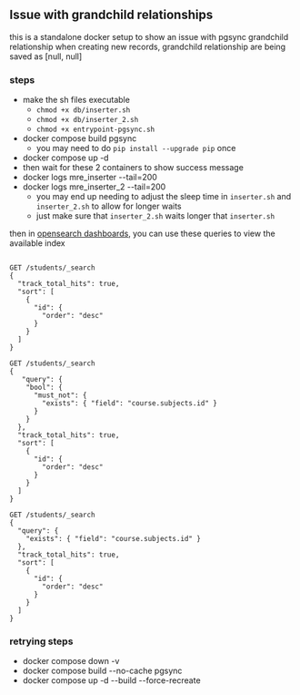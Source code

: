 ## Issue with grandchild relationships
this is a standalone docker setup to show an issue with pgsync grandchild relationship
when creating new records, grandchild relationship are being saved as [null, null]

### steps
- make the sh files executable 
  - `chmod +x db/inserter.sh`
  - `chmod +x db/inserter_2.sh`
  - `chmod +x entrypoint-pgsync.sh`
- docker compose build pgsync
  - you may need to do `pip install --upgrade pip` once
- docker compose up -d
- then wait for these 2 containers to show success message
- docker logs mre_inserter --tail=200
- docker logs mre_inserter_2 --tail=200
  - you may end up needing to adjust the sleep time in `inserter.sh` and `inserter_2.sh` to allow for longer waits
  - just make sure that `inserter_2.sh` waits longer that `inserter.sh`

then in [opensearch dashboards](http://localhost:5601/app/dev_tools#/console), you can use these queries to view the available index
```

GET /students/_search
{
  "track_total_hits": true,
  "sort": [
    {
      "id": {
        "order": "desc"
      }
    }
  ]
}

GET /students/_search
{
   "query": {
    "bool": {
      "must_not": {
        "exists": { "field": "course.subjects.id" }
      }
    }
  },
  "track_total_hits": true,
  "sort": [
    {
      "id": {
        "order": "desc"
      }
    }
  ]
}

GET /students/_search
{
  "query": {
    "exists": { "field": "course.subjects.id" }
  },
  "track_total_hits": true,
  "sort": [
    {
      "id": {
        "order": "desc"
      }
    }
  ]
}
```

### retrying steps
- docker compose down -v
- docker compose build --no-cache pgsync
- docker compose up -d --build --force-recreate
